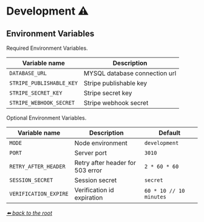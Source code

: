 # Development ⚠

## Environment Variables

 Required Environment Variables.

| Variable name            | Description                   |
| ------------------------ | ----------------------------- |
| `DATABASE_URL`           | MYSQL database connection url |
| `STRIPE_PUBLISHABLE_KEY` | Stripe publishable key        |
| `STRIPE_SECRET_KEY`      | Stripe secret key             |
| `STRIPE_WEBHOOK_SECRET`  | Stripe webhook secret         |

 Optional Environment Variables.

| Variable name         | Description                      | Default                 |
| --------------------- | -------------------------------- | ----------------------- |
| `MODE`                | Node environment                 | `development`           |
| `PORT`                | Server port                      | `3010`                  |
| `RETRY_AFTER_HEADER`  | Retry after header for 503 error | `2 * 60 * 60`           |
| `SESSION_SECRET`      | Session secret                   | `secret`                |
| `VERIFICATION_EXPIRE` | Verification id expiration       | `60 * 10 // 10 minutes` |

*[⬅️ back to the root](/README.md#stripe-test-app)*
